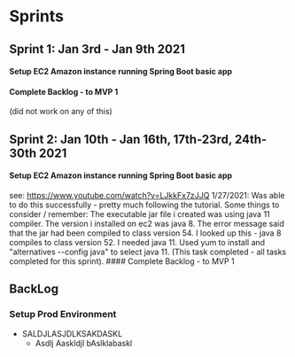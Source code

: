 # Sprints

## Sprint 1: Jan 3rd - Jan 9th 2021
  #### Setup EC2 Amazon instance running Spring Boot basic app
  #### Complete Backlog - to MVP 1
  (did not work on any of this)
## Sprint 2: Jan 10th - Jan 16th, 17th-23rd, 24th-30th 2021
  #### Setup EC2 Amazon instance running Spring Boot basic app
  see:  https://www.youtube.com/watch?v=LJkkFx7zJJQ
  1/27/2021: Was able to do this successfully - pretty much following the tutorial.  Some things to consider / remember:
  The executable jar file i created was using java 11 compiler.  The version i installed on ec2 was java 8.  The error message said that the jar had been compiled to class version 54.  I looked up this - java 8 compiles to class version 52.  I needed java 11.   Used yum to install and "alternatives --config java" to select java 11.
  (This task completed - all tasks completed for this sprint).
    #### Complete Backlog - to MVP 1

## BackLog
  ### Setup Prod Environment
  * SALDJLASJDLKSAKDASKL 
    * Asdlj Aaskldjl bAslklabaskl
    
